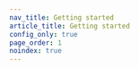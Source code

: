 ```yaml
---
nav_title: Getting started
article_title: Getting started
config_only: true
page_order: 1
noindex: true
---
```

